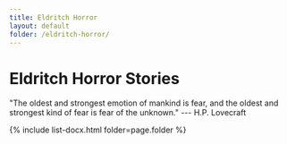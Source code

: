 ```yaml
---
title: Eldritch Horror
layout: default
folder: /eldritch-horror/
---
```


# Eldritch Horror Stories

"The oldest and strongest emotion of mankind is fear, and the oldest and strongest kind of fear is fear of the unknown." --- H.P. Lovecraft

{% include list-docx.html folder=page.folder %}
